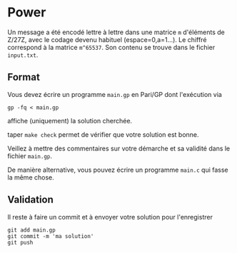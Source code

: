 # Power

Un message a été encodé lettre à lettre dans une matrice `m`
d'éléments de Z/27Z, avec le codage devenu habituel (espace=0,a=1...).
Le chiffré correspond à la matrice `m^65537`. Son contenu se trouve dans
le fichier `input.txt`.


## Format

Vous devez écrire un programme `main.gp` en Pari/GP dont l'exécution via
```
gp -fq < main.gp
```
affiche (uniquement) la solution cherchée.

taper `make check` permet de vérifier que votre solution est bonne.

Veillez à mettre des commentaires sur votre démarche et sa validité
dans le fichier ``main.gp``.

De manière alternative, vous pouvez écrire un programme `main.c` qui
fasse la même chose.

## Validation

Il reste à faire un commit et à envoyer votre solution pour l'enregistrer
```
git add main.gp
git commit -m 'ma solution'
git push
```

